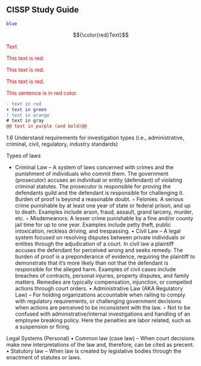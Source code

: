 ## CISSP Study Guide

<code style="color : blue">blue</code>

$${\color{red}Text}$$

<font color="red"> Text </font>

<span style="color: red;">This text is red.</span>

<div style="color: red;">This text is red.</div>

  <p style="color: red;">This text is red.</p>

  <p style="color: red;">This sentence is in red color.</p>

  ```diff
- text in red
+ text in green
! text in orange
# text in gray
@@ text in purple (and bold)@@
```

1.6 Understand requirements for investigation types (i.e., administrative, criminal, civil,
regulatory, industry standards)

Types of laws
- Criminal Law – A system of laws concerned with crimes and the punishment of individuals who commit them. The government (prosecutor) accuses an individual or entity (defendant) of violating criminal statutes. The prosecutor is responsible for proving the defendants guild and the defendant is responsible for challenging it. Burden of proof is beyond a reasonable doubt.
        ◦ Felonies: A serious crime punishable by at least one year of state or federal prison, and up to death. Examples include arson, fraud, assault, grand larceny, murder, etc.
        ◦ Misdemeanors: A lesser crime punishable by a fine and/or county jail time for up to one year. Examples include petty theft, public intoxication, reckless driving, and trespassing.
    • Civil Law – A legal system focused on resolving disputes between private individuals or entities through the adjudication of a court. In civil law a plaintiff accuses the defendant for perceived wrong and seeks remedy. The burden of proof is a preponderance of evidence, requiring the plaintiff to demonstrate that it’s more likely than not that the defendant is responsible for the alleged harm. Examples of civil cases include breaches of contracts, personal injuries, property disputes, and family matters. Remedies are typically compensation, injunction, or compelled actions through court orders.
    • Administrative Law (AKA Regulatory Law) – For holding organizations accountable when railing to comply with regulatory requirements, or challenging government decisions when actions are perceived to be inconsistent with the law.
        ◦ Not to be confused with administrative/internal investigations and handling of an employee breaking policy. Here the penalties are labor related, such as a suspension or firing.

Legal Systems (Personal)
    • Common law (case law) – When court decisions make new interpretations of the law and, therefore, can be cited as precent.
    • Statutory law – When law is created by legislative bodies through the enactment of statutes or laws.






















    

